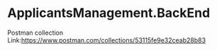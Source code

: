 # ApplicantsManagement.BackEnd

Postman collection Link:https://www.postman.com/collections/53115fe9e32ceab28b83
